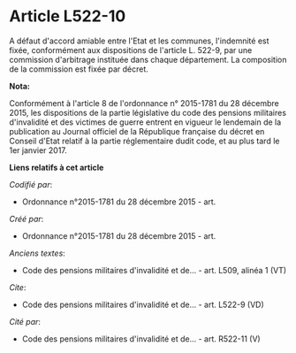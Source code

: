 # Article L522-10

A défaut d'accord amiable entre l'Etat et les communes, l'indemnité est fixée, conformément aux dispositions de l'article L.
522-9, par une commission d'arbitrage instituée dans chaque département. La composition de la commission est fixée par
décret.

**Nota:**

Conformément à l'article 8 de l'ordonnance n° 2015-1781 du 28 décembre 2015, les dispositions de la partie législative du
code des pensions militaires d'invalidité et des victimes de guerre entrent en vigueur le lendemain de la publication au
Journal officiel de la République française du décret en Conseil d'Etat relatif à la partie réglementaire dudit code, et au
plus tard le 1er janvier 2017.

**Liens relatifs à cet article**

_Codifié par_:

  - Ordonnance n°2015-1781 du 28 décembre 2015 - art.

_Créé par_:

  - Ordonnance n°2015-1781 du 28 décembre 2015 - art.

_Anciens textes_:

  - Code des pensions militaires d'invalidité et de... - art. L509, alinéa 1  (VT)

_Cite_:

  - Code des pensions militaires d'invalidité et de... - art. L522-9 (VD)

_Cité par_:

  - Code des pensions militaires d'invalidité et de... - art. R522-11 (V)
